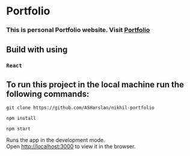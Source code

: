# Portfolio

### This is personal Portfolio website. Visit [Portfolio](https://mynikhilgupta.netlify.app/)

## Build with using
### `React `

## To run this project in the local machine run the following commands:
```
git clone https://github.com/ASHarslan/nikhil-portfolio
```
```
npm install
```
``` 
npm start
```

Runs the app in the development mode.\
Open [http://localhost:3000](http://localhost:3000) to view it in the browser.

